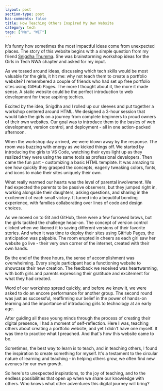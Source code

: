 ```yaml
---
layout: post
section-type: post
has-comments: false
title: How Teaching Others Inspired My Own Website
category: tech
tags: ["Me", "WIT"]
---
```


It's funny how sometimes the most impactful ideas come from unexpected places. The story of this website begins with a simple question from my friend [Snigdha Thumma](https://github.com/sniggyt). She was brainstorming workshop ideas for the Girls in Tech NWA chapter and asked for my input.

As we tossed around ideas, discussing which tech skills would be most valuable for the girls, it hit me: why not teach them to create a portfolio website? I remembered a couple of friends who had set up free portfolio sites using GitHub Pages. The more I thought about it, the more it made sense. A static website could be the perfect introduction to web development for these aspiring techies.

Excited by the idea, Snigdha and I rolled up our sleeves and put together a workshop centered around HTML. We designed a 3-hour session that would take the girls on a journey from complete beginners to proud owners of their own websites. Our goal was to introduce them to the basics of web development, version control, and deployment - all in one action-packed afternoon.

When the workshop day arrived, we were blown away by the response. The room was buzzing with energy as we kicked things off. We started by introducing the girls to VS Code, watching their eyes light up as they realized they were using the same tools as professional developers. Then came the fun part - customizing a basic HTML template. It was amazing to see how quickly they grasped the concepts, eagerly tweaking colors, fonts, and icons to make their sites uniquely their own.

What really warmed our hearts was the level of parental involvement. We had expected the parents to be passive observers, but they jumped right in, working alongside their daughters, asking questions, and sharing in the excitement of each small victory. It turned into a beautiful bonding experience, with families collaborating over lines of code and design choices.

As we moved on to Git and GitHub, there were a few furrowed brows, but the girls tackled the challenge head-on. The concept of version control clicked when we likened it to saving different versions of their favorite stories. And when it was time to deploy their sites using GitHub Pages, the anticipation was palpable. The room erupted in cheers as each girl saw her website go live - their very own corner of the internet, created with their own hands.

By the end of the three hours, the sense of accomplishment was overwhelming. Every single participant had a functioning website to showcase their new creation. The feedback we received was heartwarming, with both girls and parents expressing their gratitude and excitement for what they had created.

Word of our workshop spread quickly, and before we knew it, we were asked to do an encore performance for another group. The second round was just as successful, reaffirming our belief in the power of hands-on learning and the importance of introducing girls to technology at an early age.

After guiding all these young minds through the process of creating their digital presence, I had a moment of self-reflection. Here I was, teaching others about creating a portfolio website, and yet I didn't have one myself. It was time to practice what I preached. And that's how this website came to be.

Sometimes, the best way to learn is to teach, and in teaching others, I found the inspiration to create something for myself. It's a testament to the circular nature of learning and teaching - in helping others grow, we often find new avenues for our own growth.

So here's to unexpected inspirations, to the joy of teaching, and to the endless possibilities that open up when we share our knowledge with others. Who knows what other adventures this digital journey will bring?